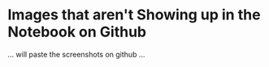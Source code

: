 # Images that aren't Showing up in the Notebook on Github

... will paste the screenshots on github ...